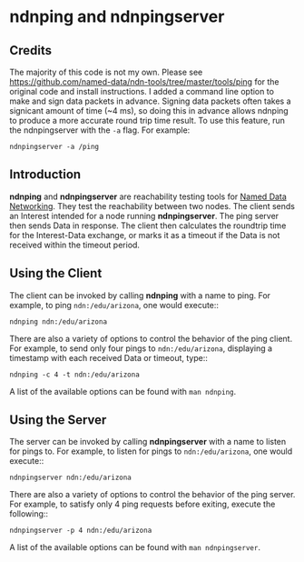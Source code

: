 # ndnping and ndnpingserver

## Credits
The majority of this code is not my own. Please see https://github.com/named-data/ndn-tools/tree/master/tools/ping for the original code and install instructions. I added a command line option to make and sign data packets in advance. Signing data packets often takes a signicant amount of time (~4 ms), so doing this in advance allows ndnping to produce a more accurate round trip time result. To use this feature, run the ndnpingserver with the `-a` flag. For example:
    
    ndnpingserver -a /ping

## Introduction

**ndnping** and **ndnpingserver** are reachability testing tools for
[Named Data Networking](http://named-data.net). They test the reachability between two nodes. The
client sends an Interest intended for a node running **ndnpingserver**. The ping server then sends
Data in response. The client then calculates the roundtrip time for the Interest-Data exchange, or
marks it as a timeout if the Data is not received within the timeout period.

## Using the Client

The client can be invoked by calling **ndnping** with a name to ping. For example, to ping
`ndn:/edu/arizona`, one would execute::

    ndnping ndn:/edu/arizona

There are also a variety of options to control the behavior of the ping client. For example, to
send only four pings to `ndn:/edu/arizona`, displaying a timestamp with each received Data or
timeout, type::

    ndnping -c 4 -t ndn:/edu/arizona

A list of the available options can be found with `man ndnping`.

## Using the Server

The server can be invoked by calling **ndnpingserver** with a name to listen for pings to. For
example, to listen for pings to `ndn:/edu/arizona`, one would execute::

    ndnpingserver ndn:/edu/arizona

There are also a variety of options to control the behavior of the ping server. For example, to
satisfy only 4 ping requests before exiting, execute the following::

    ndnpingserver -p 4 ndn:/edu/arizona

A list of the available options can be found with `man ndnpingserver`.
